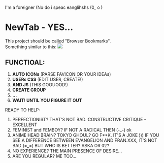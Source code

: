 # 
I'm a foreigner (No do i speac eanglihshs (0_ o )
# NewTab - YES...
This project should be called "Browser Bookmarks".<br>
Something similar to this:
![](https://media3.giphy.com/media/jAe22Ec5iICCk/giphy.gif)

## FUNCTIOAL:
1. <b>AUTO ICONs</b> (PARSE FAVICON OR YOUR IDEAs)
2. <b>USERs CSS</b> (EDIT USER, CREATE!)
3. <b>AND JS</b> (THIS GOOUOOD!)
4. <b>CREATE GROUP</b>
5. <b>...</b>
6. <b>WAIT! UNTIL YOU FIGURE IT OUT</b>


READY TO HELP:
1. PERFECTIONIST? THAT'S NOT BAD. CONSTRUCTIVE CRITIQUE - EXCELLENT
2. FEMINIST and FEMBOY? IF NOT A RADICAL THEN (-_-) ok
3. ANIME HEAD BRAIN? TOKYO GHOUL? GO F**K. IT'S A JOKE ))) IF YOU SEE A DIFFERENCE BETWEEN EVANGELION AND FRAN.XXX, IT'S NOT BAD (=_=) BUT WHO IS BETTER? ASKA OR 02?
4. NO EXPERIENCE? THE MAIN PRESENCE OF DESIRE...
5. ARE YOU REGULAR? ME TOO...
